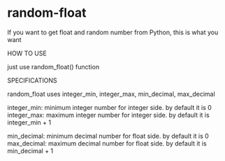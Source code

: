 # random-float
If you want to get float and random number from Python, this is what you want


HOW TO USE

just use random_float() function

SPECIFICATIONS

random_float uses integer_min, integer_max, min_decimal, max_decimal

integer_min: minimum integer number for integer side. by default it is 0
integer_max: maximum integer number for integer side. by default it is integer_min + 1

min_decimal: minimum decimal number for float side. by default it is 0
max_decimal: maximum decimal number for float side. by default it is min_decimal + 1 


